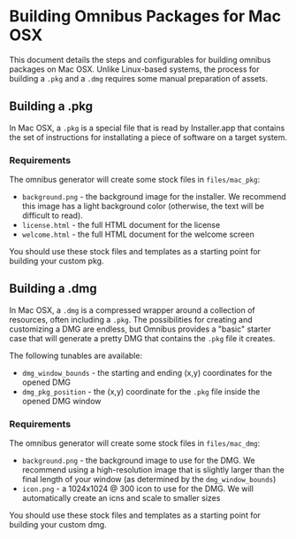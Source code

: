 Building Omnibus Packages for Mac OSX
=====================================
This document details the steps and configurables for building omnibus packages
on Mac OSX. Unlike Linux-based systems, the process for building a `.pkg` and
a `.dmg` requires some manual preparation of assets.


Building a .pkg
---------------
In Mac OSX, a `.pkg` is a special file that is read by Installer.app that
contains the set of instructions for installating a piece of software on a
target system.

### Requirements
The omnibus generator will create some stock files in `files/mac_pkg`:

- `background.png` - the background image for the installer. We recommend this
image has a light background color (otherwise, the text will be difficult to
read).
- `license.html` - the full HTML document for the license
- `welcome.html` - the full HTML document for the welcome screen

You should use these stock files and templates as a starting point for building
your custom pkg.


Building a .dmg
---------------
In Mac OSX, a `.dmg` is a compressed wrapper around a collection of resources,
often including a `.pkg`. The possibilities for creating and customizing a DMG
are endless, but Omnibus provides a "basic" starter case that will generate a
pretty DMG that contains the `.pkg` file it creates.

The following tunables are available:

- `dmg_window_bounds` - the starting and ending (x,y) coordinates for the opened
DMG
- `dmg_pkg_position` - the (x,y) coordinate for the `.pkg` file inside the
opened DMG window

### Requirements
The omnibus generator will create some stock files in `files/mac_dmg`:

- `background.png` - the background image to use for the DMG. We recommend using
a high-resolution image that is slightly larger than the final length of your
window (as determined by the `dmg_window_bounds`)
- `icon.png` - a 1024x1024 @ 300 icon to use for the DMG. We will automatically
create an icns and scale to smaller sizes

You should use these stock files and templates as a starting point for building
your custom dmg.
